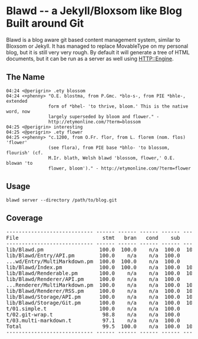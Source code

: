 # Blawd -- a Jekyll/Bloxsom like Blog Built around Git

Blawd is a blog aware git based content management system, similar to
Bloxsom or Jekyll. It has managed to replace MovableType on my personal
blog, but it is still very very rough. By default it will generate a
tree of HTML documents, but it can be run as a server as well using
[HTTP::Engine](http://search.cpan.org/dist/HTTP-Engine).

## The Name

    04:24 <@perigrin> .ety blossom
    04:24 <+phenny> "O.E. blostma, from P.Gmc. *blo-s-, from PIE *bhle-, extended 
                    form of *bhel- 'to thrive, bloom.' This is the native word, now 
                    largely superseded by bloom and flower." - 
                    http://etymonline.com/?term=blossom
    04:25 <@perigrin> interesting
    04:25 <@perigrin> .ety flower
    04:25 <+phenny> "c.1200, from O.Fr. flor, from L. florem (nom. flos) 'flower' 
                    (see flora), from PIE base *bhlo- 'to blossom, flourish' (cf. 
                    M.Ir. blath, Welsh blawd 'blossom, flower,' O.E. blowan 'to 
                    flower, bloom')." - http://etymonline.com/?term=flower

## Usage

    blawd server --directory /path/to/blog.git 

## Coverage
<pre>
---------------------------- ------ ------ ------ ------ ------ ------ ------
File                           stmt   bran   cond    sub    pod   time  total
---------------------------- ------ ------ ------ ------ ------ ------ ------
lib/Blawd.pm                  100.0  100.0    n/a  100.0  100.0    2.6  100.0
lib/Blawd/Entry/API.pm        100.0    n/a    n/a  100.0    n/a    0.0  100.0
...wd/Entry/MultiMarkdown.pm  100.0  100.0    n/a  100.0    n/a    0.4  100.0
lib/Blawd/Index.pm            100.0  100.0    n/a  100.0  100.0    1.3  100.0
lib/Blawd/Renderable.pm       100.0    n/a    n/a  100.0  100.0    4.4  100.0
lib/Blawd/Renderer/API.pm     100.0    n/a    n/a  100.0    n/a    0.1  100.0
...Renderer/MultiMarkdown.pm  100.0    n/a    n/a  100.0  100.0    6.9  100.0
lib/Blawd/Renderer/RSS.pm     100.0    n/a    n/a  100.0  100.0    3.3  100.0
lib/Blawd/Storage/API.pm      100.0    n/a    n/a  100.0  100.0    3.0  100.0
lib/Blawd/Storage/Git.pm      100.0    n/a    n/a  100.0  100.0   28.0  100.0
t/01.simple.t                 100.0    n/a    n/a  100.0    n/a   34.8  100.0
t/02.git-wrap.t                98.8    n/a    n/a  100.0    n/a    3.3   98.9
t/03.multi-markdown.t          97.1    n/a    n/a  100.0    n/a   11.8   97.6
Total                          99.5  100.0    n/a  100.0  100.0  100.0   99.6
---------------------------- ------ ------ ------ ------ ------ ------ ------
</pre>